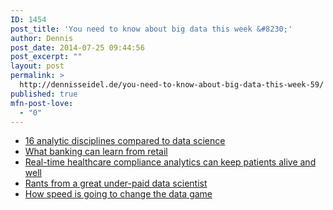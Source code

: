 ```yaml
---
ID: 1454
post_title: 'You need to know about big data this week &#8230;'
author: Dennis
post_date: 2014-07-25 09:44:56
post_excerpt: ""
layout: post
permalink: >
  http://dennisseidel.de/you-need-to-know-about-big-data-this-week-59/
published: true
mfn-post-love:
  - "0"
---
```

<ul class="scrd_digest">
<li><a href="http://www.datasciencecentral.com/xn/detail/6448529:BlogPost:187666" rel="external">16 analytic disciplines compared to data science</a>
</li>
<li><a href="http://feedproxy.google.com/~r/ibm-big-data-hub/~3/679tWI6FSic/what-banking-can-learn-retail" rel="external">What banking can learn from retail</a>
</li>
<li><a href="http://feedproxy.google.com/~r/ibm-big-data-hub/~3/2UD6KMEy8dM/real-time-healthcare-compliance-analytics-can-keep-patients-alive-and-well" rel="external">Real-time healthcare compliance analytics can keep patients alive and well</a>
</li>
<li><a href="http://www.datasciencecentral.com/xn/detail/6448529:BlogPost:187513" rel="external">Rants from a great under-paid data scientist</a>
</li>
<li><a href="http://feedproxy.google.com/~r/ibm-big-data-hub/~3/1S6z2bAGONw/how-speed-going-change-data-game" rel="external">How speed is going to change the data game</a>
</li>
</ul>